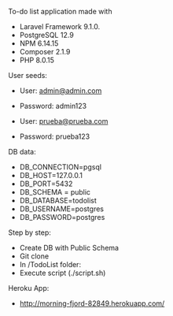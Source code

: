 To-do list application made with 
* Laravel Framework 9.1.0.
* PostgreSQL 12.9
* NPM 6.14.15
* Composer 2.1.9
* PHP 8.0.15

User seeds:
* User: admin@admin.com
* Password: admin123


* User: prueba@prueba.com
* Password: prueba123


DB data:

- DB_CONNECTION=pgsql
- DB_HOST=127.0.0.1
- DB_PORT=5432
- DB_SCHEMA = public
- DB_DATABASE=todolist
- DB_USERNAME=postgres
- DB_PASSWORD=postgres

Step by step:
* Create DB with Public Schema
* Git clone
* In /TodoList folder:
* Execute script (./script.sh)

Heroku App:
* http://morning-fjord-82849.herokuapp.com/
